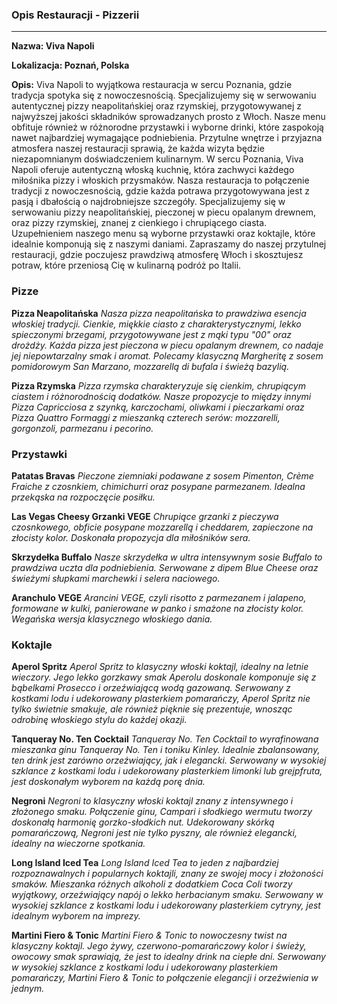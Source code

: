 ### Opis Restauracji - Pizzerii
__________________________________

**Nazwa: Viva Napoli**

**Lokalizacja: Poznań, Polska**

**Opis:**
Viva Napoli to wyjątkowa restauracja w sercu Poznania, gdzie tradycja spotyka się z nowoczesnością. Specjalizujemy się w serwowaniu autentycznej pizzy neapolitańskiej oraz rzymskiej, przygotowywanej z najwyższej jakości składników sprowadzanych prosto z Włoch. Nasze menu obfituje również w różnorodne przystawki i wyborne drinki, które zaspokoją nawet najbardziej wymagające podniebienia. Przytulne wnętrze i przyjazna atmosfera naszej restauracji sprawią, że każda wizyta będzie niezapomnianym doświadczeniem kulinarnym. W sercu Poznania, Viva Napoli oferuje autentyczną włoską kuchnię, która zachwyci każdego miłośnika pizzy i włoskich przysmaków. Nasza restauracja to połączenie tradycji z nowoczesnością, gdzie każda potrawa przygotowywana jest z pasją i dbałością o najdrobniejsze szczegóły. Specjalizujemy się w serwowaniu pizzy neapolitańskiej, pieczonej w piecu opalanym drewnem, oraz pizzy rzymskiej, znanej z cienkiego i chrupiącego ciasta. Uzupełnieniem naszego menu są wyborne przystawki oraz koktajle, które idealnie komponują się z naszymi daniami. Zapraszamy do naszej przytulnej restauracji, gdzie poczujesz prawdziwą atmosferę Włoch i skosztujesz potraw, które przeniosą Cię w kulinarną podróż po Italii.

### Pizze

**Pizza Neapolitańska**
_Nasza pizza neapolitańska to prawdziwa esencja włoskiej tradycji. Cienkie, miękkie ciasto z charakterystycznymi, lekko spieczonymi brzegami, przygotowywane jest z mąki typu "00" oraz drożdży. Każda pizza jest pieczona w piecu opalanym drewnem, co nadaje jej niepowtarzalny smak i aromat. Polecamy klasyczną Margheritę z sosem pomidorowym San Marzano, mozzarellą di bufala i świeżą bazylią._

**Pizza Rzymska**
_Pizza rzymska charakteryzuje się cienkim, chrupiącym ciastem i różnorodnością dodatków. Nasze propozycje to między innymi Pizza Capricciosa z szynką, karczochami, oliwkami i pieczarkami oraz Pizza Quattro Formaggi z mieszanką czterech serów: mozzarelli, gorgonzoli, parmezanu i pecorino._

### Przystawki

**Patatas Bravas**
_Pieczone ziemniaki podawane z sosem Pimenton, Crème Fraiche z czosnkiem, chimichurri oraz posypane parmezanem. Idealna przekąska na rozpoczęcie posiłku._

**Las Vegas Cheesy Grzanki VEGE**
_Chrupiące grzanki z pieczywa czosnkowego, obficie posypane mozzarellą i cheddarem, zapieczone na złocisty kolor. Doskonała propozycja dla miłośników sera._

**Skrzydełka Buffalo**
_Nasze skrzydełka w ultra intensywnym sosie Buffalo to prawdziwa uczta dla podniebienia. Serwowane z dipem Blue Cheese oraz świeżymi słupkami marchewki i selera naciowego._

**Aranchulo VEGE**
_Arancini VEGE, czyli risotto z parmezanem i jalapeno, formowane w kulki, panierowane w panko i smażone na złocisty kolor. Wegańska wersja klasycznego włoskiego dania._

### Koktajle 

**Aperol Spritz**
_Aperol Spritz to klasyczny włoski koktajl, idealny na letnie wieczory. Jego lekko gorzkawy smak Aperolu doskonale komponuje się z bąbelkami Prosecco i orzeźwiającą wodą gazowaną. Serwowany z kostkami lodu i udekorowany plasterkiem pomarańczy, Aperol Spritz nie tylko świetnie smakuje, ale również pięknie się prezentuje, wnosząc odrobinę włoskiego stylu do każdej okazji._

**Tanqueray No. Ten Cocktail**
_Tanqueray No. Ten Cocktail to wyrafinowana mieszanka ginu Tanqueray No. Ten i toniku Kinley. Idealnie zbalansowany, ten drink jest zarówno orzeźwiający, jak i elegancki. Serwowany w wysokiej szklance z kostkami lodu i udekorowany plasterkiem limonki lub grejpfruta, jest doskonałym wyborem na każdą porę dnia._

**Negroni**
_Negroni to klasyczny włoski koktajl znany z intensywnego i złożonego smaku. Połączenie ginu, Campari i słodkiego wermutu tworzy doskonałą harmonię gorzko-słodkich nut. Udekorowany skórką pomarańczową, Negroni jest nie tylko pyszny, ale również elegancki, idealny na wieczorne spotkania._

**Long Island Iced Tea**
_Long Island Iced Tea to jeden z najbardziej rozpoznawalnych i popularnych koktajli, znany ze swojej mocy i złożoności smaków. Mieszanka różnych alkoholi z dodatkiem Coca Coli tworzy wyjątkowy, orzeźwiający napój o lekko herbacianym smaku. Serwowany w wysokiej szklance z kostkami lodu i udekorowany plasterkiem cytryny, jest idealnym wyborem na imprezy._

**Martini Fiero & Tonic**
_Martini Fiero & Tonic to nowoczesny twist na klasyczny koktajl. Jego żywy, czerwono-pomarańczowy kolor i świeży, owocowy smak sprawiają, że jest to idealny drink na ciepłe dni. Serwowany w wysokiej szklance z kostkami lodu i udekorowany plasterkiem pomarańczy, Martini Fiero & Tonic to połączenie elegancji i orzeźwienia w jednym._

